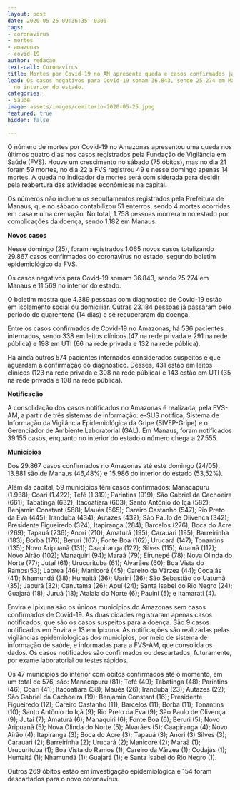 ```yaml
---
layout: post
date: 2020-05-25 09:36:35 -0300
tags:
- coronavirus
- mortes
- amazonas
- covid-19
author: redacao
text-call: Coronavírus
title: Mortes por Covid-19 no AM apresenta queda e casos confirmados já chegam 29.867
lead: Os casos negativos para Covid-19 somam 36.843, sendo 25.274 em Manaus e 11.569
  no interior do estado.
categories:
- Saúde
image: assets/images/cemiterio-2020-05-25.jpeg
featured: true
hidden: false

---
```

O número de mortes por Covid-19 no Amazonas apresentou uma queda nos últimos quatro dias nos casos registrados pela Fundação de Vigilância em Saúde (FVS). Houve um crescimento no sábado (75 óbitos), mas no dia 21 foram 59 mortes, no dia 22 a FVS registrou 49 e nesse domingo apenas 14 mortes. A queda no indicador de mortes será com siderada para decidir pela reabertura das atividades econômicas na capital.

Os números não incluem os sepultamentos registrados pela Prefeitura de Manaus, que no sábado contabilizou 51 enterros, sendo 4 mortes ocorridas em casa e uma cremação. No total, 1.758 pessoas morreram no estado por complicações da doença, sendo 1.182 em Manaus.

**Novos casos**

Nesse domingo (25), foram registrados 1.065 novos casos totalizando 29.867 casos confirmados do coronavírus no estado, segundo boletim epidemiológico da FVS.

Os casos negativos para Covid-19 somam 36.843, sendo 25.274 em Manaus e 11.569 no interior do estado.

O boletim mostra que 4.389 pessoas com diagnóstico de Covid-19 estão em isolamento social ou domiciliar. Outras 23.184 pessoas já passaram pelo período de quarentena (14 dias) e se recuperaram da doença.

Entre os casos confirmados de Covid-19 no Amazonas, há 536 pacientes internados, sendo 338 em leitos clínicos (47 na rede privada e 291 na rede pública) e 198 em UTI (66 na rede privada e 132 na rede pública).

Há ainda outros 574 pacientes internados considerados suspeitos e que aguardam a confirmação do diagnóstico. Desses, 431 estão em leitos clínicos (123 na rede privada e 308 na rede pública) e 143 estão em UTI (35 na rede privada e 108 na rede pública).

**Notificação**

A consolidação dos casos notificados no Amazonas é realizada, pela FVS-AM, a partir de três sistemas de informação: e-SUS notifica, Sistema de Informação da Vigilância Epidemiológica da Gripe (SIVEP-Gripe) e o Gerenciador de Ambiente Laboratorial (GAL). Em Manaus, foram notificados 39.155 casos, enquanto no interior do estado o número chega a 27.555.

**Municípios**

Dos 29.867 casos confirmados no Amazonas até este domingo (24/05), 13.881 são de Manaus (46,48%) e 15.986 do interior do estado (53,52%).

Além da capital, 59 municípios têm casos confirmados: Manacapuru (1.938); Coari (1.422); Tefé (1.319); Parintins (919); São Gabriel da Cachoeira (661); Tabatinga (632); Itacoatiara (603); Santo Antônio do Içá (582); Benjamin Constant (568); Maués (565); Careiro Castanho (547); Rio Preto da Eva (445); Iranduba (434); Autazes (432); São Paulo de Olivença (342); Presidente Figueiredo (324); Itapiranga (284); Barcelos (276); Boca do Acre (269); Tapauá (236); Anori (210); Amaturá (195); Carauari (195); Barreirinha (183); Borba (176); Beruri (167); Fonte Boa (162); Urucará (147); Tonantins (135); Novo Aripuanã (131); Caapiranga (122); Silves (115); Anamã (112); Novo Airão (102); Manaquiri (94); Maraã (79); Eirunepé (78); Nova Olinda do Norte (77); Jutaí (61); Urucurituba (61); Alvarães (60); Boa Vista do Ramos(53); Lábrea (46); Manicoré (45); Careiro da Várzea (44); Codajás (41); Nhamundá (38); Humaitá (36); Uarini (36); São Sebastião do Uatumã (35); Japurá (32); Canutama (26); Apuí (24); Santa Isabel do Rio Negro (24); Guajará (18); Juruá (13); Atalaia do Norte (6); Pauini (5); e Itamarati (4).

Envira e Ipixuna são os únicos municípios do Amazonas sem casos confirmados de Covid-19. As duas cidades registraram apenas casos notificados, que são os casos suspeitos para a doença. São 9 casos notificados em Envira e 13 em Ipixuna. As notificações são realizadas pelas vigilâncias epidemiológicas dos municípios, por meio de sistema de informação de saúde, e informadas para a FVS-AM, que consolida os dados. Os casos notificados são confirmados ou descartados, futuramente, por exame laboratorial ou testes rápidos.

Os 47 municípios do interior com óbitos confirmados até o momento, em um total de 576, são: Manacapuru (81); Tefé (49); Tabatinga (48); Parintins (46); Coari (41); Itacoatiara (38); Maués (26); Iranduba (23); Autazes (22); São Gabriel da Cachoeira (19); Benjamin Constant (16); Presidente Figueiredo (12); Careiro Castanho (11); Barcelos (11); Borba (11); Tonantins (10); Santo Antônio do Içá (9); Rio Preto da Eva (9); São Paulo de Olivença (9); Jutaí (7); Amaturá (6); Manaquiri (6); Fonte Boa (6); Beruri (5); Novo Aripuanã (5); Nova Olinda do Norte (5); Alvarães (5); Caapiranga (4); Novo Airão (4); Itapiranga (3); Boca do Acre (3); Tapauá (3); Anori (3) Silves (3); Carauari (2); Barreirinha (2); Urucará (2); Manicoré (2); Maraã (1); Urucurituba (1); Boa Vista do Ramos (1); Careiro da Várzea (1); Codajás (1); Humaitá (1); Nhamundá (1); Guajará (1); e Santa Isabel do Rio Negro (1).

Outros 269 óbitos estão em investigação epidemiológica e 154 foram descartados para o novo coronavírus.